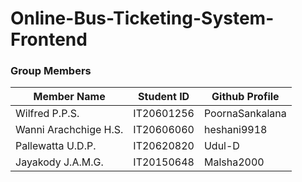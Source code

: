 # Online-Bus-Ticketing-System-Frontend

### Group Members

| Member Name | Student ID | Github Profile | 
| ----------- | ---------- | -------------- |
| Wilfred P.P.S. | IT20601256 | PoornaSankalana |
| Wanni Arachchige H.S. | IT20606060 | heshani9918 |
| Pallewatta U.D.P. | IT20620820 | Udul-D |
| Jayakody J.A.M.G. | IT20150648 | Malsha2000 |

